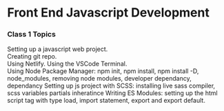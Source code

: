 # Front End Javascript Development

### Class 1 Topics 
Setting up a javascript web project.  
Creating git repo.  
Using Netlify. 
Using the VSCode Terminal.  
Using Node Package Manager: npm init, npm install, npm install -D, node_modules, removing node modules, developer dependancy, dependancy 
Setting up js project with SCSS: installing live sass compiler, scss variables partials inheratince
Writing ES Modules: setting up the html script tag with type load, import statement, export and export default.

 